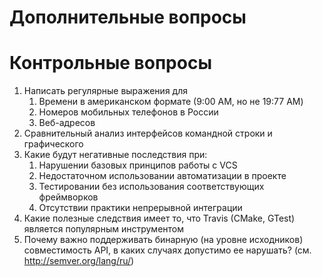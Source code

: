 # Дополнительные вопросы

# Контрольные вопросы

  1. Написать регулярные выражения для
     1. Времени в американском формате (9:00 AM, но не 19:77 AM)
     1. Номеров мобильных телефонов в России
     1. Веб-адресов
  1. Сравнительный анализ интерфейсов командной строки и графического
  1. Какие будут негативные последствия при:
     1. Нарушении базовых принципов работы с VCS
     1. Недостаточном использовании автоматизации в проекте
     1. Тестировании без использования соответствующих фреймворков
     1. Отсутствии практики непрерывной интеграции
  1. Какие полезные следствия имеет то, что Travis (CMake, GTest) является популярным инструментом
  1. Почему важно поддерживать бинарную (на уровне исходников) совместимость API, в каких случаях допустимо ее нарушать? (см. <http://semver.org/lang/ru/>)

